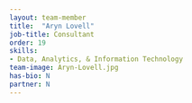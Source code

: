 ```yaml
---
layout: team-member
title:  "Aryn Lovell"
job-title: Consultant
order: 19
skills:
- Data, Analytics, & Information Technology
team-image: Aryn-Lovell.jpg
has-bio: N
partner: N
---
```

